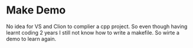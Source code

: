 # Make Demo 

No idea for VS and Clion to complier a cpp project. So even though having learnt coding 2 years I still not know how to write a makefile. So wirte a demo to learn again.

